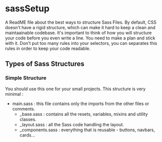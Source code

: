 # sassSetup
A ReadME file about the best ways to structure Sass Files. 
By default, CSS doesn't have a rigid structure, which can make it hard to keep a clean and maintaainable codebase. It's important to think of how you will structure your code before you even write a line. You need to make a plan and stick with it. Don't put too many rules into your selectors, you can separates this rules in order to keep your code readable.


## Types of Sass Structures

### Simple Structure
You should use this one for your small projects. This structure is very minimal : 

* main.sass : this file contains only the imports from the other files or comments.
  * _base.sass : contains all the resets, variables, mixins and utility classes.
  * _layout.sass : all the Sass code handling the layout.
  * _components.sass : everything that is reusable - buttons, navbars, cards...
  
  
